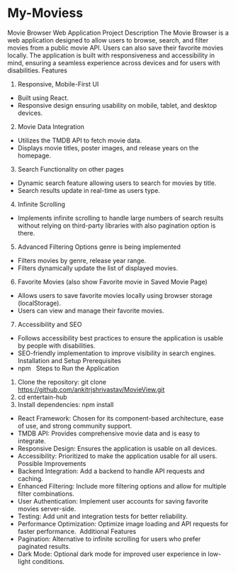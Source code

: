 # My-Moviess


Movie Browser Web Application
Project Description
The Movie Browser is a web application designed to allow users to browse, search, and filter movies from a public movie API. Users can also save their favorite movies locally. The application is built with responsiveness and accessibility in mind, ensuring a seamless experience across devices and for users with disabilities.
Features
1. Responsive, Mobile-First UI
* Built using React. 
* Responsive design ensuring usability on mobile, tablet, and desktop devices. 
2. Movie Data Integration
* Utilizes the TMDB API to fetch movie data. 
* Displays movie titles, poster images, and release years on the homepage. 
3. Search Functionality on other pages
* Dynamic search feature allowing users to search for movies by title. 
* Search results update in real-time as users type. 
4. Infinite Scrolling
* Implements infinite scrolling to handle large numbers of search results without relying on third-party libraries with also pagination option is there. 
5. Advanced Filtering Options genre is being implemented
* Filters movies by genre, release year range. 
* Filters dynamically update the list of displayed movies. 
6. Favorite Movies (also show Favorite movie in Saved Movie Page)
* Allows users to save favorite movies locally using browser storage (localStorage). 
* Users can view and manage their favorite movies. 
7. Accessibility and SEO
* Follows accessibility best practices to ensure the application is usable by people with disabilities. 
* SEO-friendly implementation to improve visibility in search engines. 
Installation and Setup
Prerequisites
* npm  
Steps to Run the Application
1. Clone the repository: git clone  https://github.com/ankitrjshrivastav/MovieView.git
2. cd entertain-hub
3. Install dependencies: npm install
   
* React Framework: Chosen for its component-based architecture, ease of use, and strong community support. 
* TMDB API: Provides comprehensive movie data and is easy to integrate. 
* Responsive Design: Ensures the application is usable on all devices. 
* Accessibility: Prioritized to make the application usable for all users. 
Possible Improvements
* Backend Integration: Add a backend to handle API requests and caching. 
* Enhanced Filtering: Include more filtering options and allow for multiple filter combinations. 
* User Authentication: Implement user accounts for saving favorite movies server-side. 
* Testing: Add unit and integration tests for better reliability. 
* Performance Optimization: Optimize image loading and API requests for faster performance. 
Additional Features
* Pagination: Alternative to infinite scrolling for users who prefer paginated results. 
* Dark Mode: Optional dark mode for improved user experience in low-light conditions.
